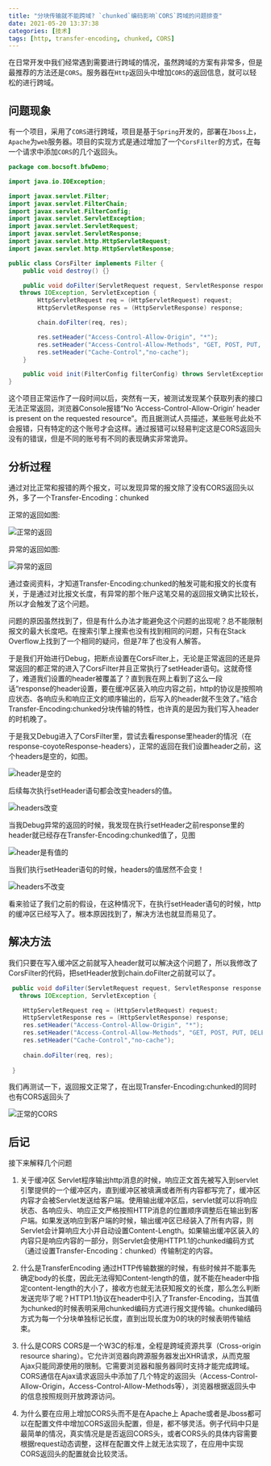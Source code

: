 ```yaml
---
title: "分块传输就不能跨域? `chunked`编码影响`CORS`跨域的问题排查"
date: 2021-05-20 13:37:38
categories: [技术]
tags: [http, transfer-encoding, chunked, CORS]
---
```


在日常开发中我们经常遇到需要进行跨域的情况，虽然跨域的方案有非常多，但是最推荐的方法还是`CORS`。服务器在`Http`返回头中增加`CORS`的返回信息，就可以轻松的进行跨域。

<!--more-->

## 问题现象

有一个项目，采用了`CORS`进行跨域，项目是基于`Spring`开发的，部署在`Jboss`上，`Apache`为`web`服务器。项目的实现方式是通过增加了一个`CorsFilter`的方式，在每一个请求中添加`CORS`的几个返回头。

```java
package com.bocsoft.bfwDemo;

import java.io.IOException;

import javax.servlet.Filter;
import javax.servlet.FilterChain;
import javax.servlet.FilterConfig;
import javax.servlet.ServletException;
import javax.servlet.ServletRequest;
import javax.servlet.ServletResponse;
import javax.servlet.http.HttpServletRequest;
import javax.servlet.http.HttpServletResponse;

public class CorsFilter implements Filter {
    public void destroy() {}

    public void doFilter(ServletRequest request, ServletResponse response, FilterChain chain)
   throws IOException, ServletException {
        HttpServletRequest req = (HttpServletRequest) request;
        HttpServletResponse res = (HttpServletResponse) response;

        chain.doFilter(req, res);

        res.setHeader("Access-Control-Allow-Origin", "*");
        res.setHeader("Access-Control-Allow-Methods", "GET, POST, PUT, DELETE, OPTIONS");
        res.setHeader("Cache-Control","no-cache");
    }

    public void init(FilterConfig filterConfig) throws ServletException {}
}
```

这个项目正常运作了一段时间以后，突然有一天，被测试发现某个获取列表的接口无法正常返回，浏览器Console报错“No ‘Access-Control-Allow-Origin’ header is present on the requested resource”。而且据测试人员描述，某些账号此处不会报错，只有特定的这个账号才会这样。通过报错可以轻易判定这是CORS返回头没有的错误，但是不同的账号有不同的表现确实非常诡异。

## 分析过程

通过对比正常和报错的两个报文，可以发现异常的报文除了没有CORS返回头以外，多了一个Transfer-Encoding：chunked

正常的返回如图:

![正常的返回](/resources/cors-failed-with-transfer-encoding-chunked/normal-response.png)

异常的返回如图:

![异常的返回](/resources/cors-failed-with-transfer-encoding-chunked/error-response.png)

通过查阅资料，才知道Transfer-Encoding:chunked的触发可能和报文的长度有关，于是通过对比报文长度，有异常的那个账户这笔交易的返回报文确实比较长，所以才会触发了这个问题。

问题的原因虽然找到了，但是有什么办法才能避免这个问题的出现呢？总不能限制报文的最大长度吧。在搜索引擎上搜索也没有找到相同的问题，只有在Stack Overflow上找到了一个相同的疑问，但是7年了也没有人解答。

于是我们开始进行Debug，把断点设置在CorsFilter上，无论是正常返回的还是异常返回的都正常的进入了CorsFilter并且正常执行了setHeader语句。这就奇怪了，难道我们设置的header被覆盖了？直到我在网上看到了这么一段话“response的header设置，要在缓冲区装入响应内容之前，http的协议是按照响应状态、各响应头和响应正文的顺序输出的，后写入的header就不生效了。”结合Transfer-Encoding:chunked分块传输的特性，也许真的是因为我们写入header的时机晚了。

于是我又Debug进入了CorsFilter里，尝试去看response里header的情况（在response-coyoteResponse-headers），正常的返回在我们设置header之前，这个headers是空的，如图。

![header是空的](/resources/cors-failed-with-transfer-encoding-chunked/empty-header.png)

后续每次执行setHeader语句都会改变headers的值。

![headers改变](/resources/cors-failed-with-transfer-encoding-chunked/change.gif)

当我Debug异常的返回的时候，我发现在执行setHeader之前response里的header就已经存在Transfer-Encoding:chunked值了，见图

![header是有值的](/resources/cors-failed-with-transfer-encoding-chunked/noempty-header.png)

当我们执行setHeader语句的时候，headers的值居然不会变！

![headers不改变](/resources/cors-failed-with-transfer-encoding-chunked/not-change.gif)

看来验证了我们之前的假设，在这种情况下，在执行setHeader语句的时候，http的缓冲区已经写入了。根本原因找到了，解决方法也就显而易见了。

## 解决方法

我们只要在写入缓冲区之前就写入header就可以解决这个问题了，所以我修改了CorsFilter的代码，把setHeader放到chain.doFilter之前就可以了。

```java
 public void doFilter(ServletRequest request, ServletResponse response, FilterChain chain)
   throws IOException, ServletException {

    HttpServletRequest req = (HttpServletRequest) request;
    HttpServletResponse res = (HttpServletResponse) response;
    res.setHeader("Access-Control-Allow-Origin", "*");
    res.setHeader("Access-Control-Allow-Methods", "GET, POST, PUT, DELETE, OPTIONS");
    res.setHeader("Cache-Control","no-cache");
 
    chain.doFilter(req, res);
  
 }
```

我们再测试一下，返回报文正常了，在出现Transfer-Encoding:chunked的同时也有CORS返回头了

![正常的CORS](/resources/cors-failed-with-transfer-encoding-chunked/normal-cors.png)

## 后记

接下来解释几个问题

1. 关于缓冲区
   Servlet程序输出http消息的时候，响应正文首先被写入到servlet引擎提供的一个缓冲区内，直到缓冲区被填满或者所有内容都写完了，缓冲区内容才会被Servlet发送给客户端。使用输出缓冲区后，servlet就可以将响应状态、各响应头、响应正文严格按照HTTP消息的位置顺序调整后在输出到客户端。如果发送响应到客户端的时候，输出缓冲区已经装入了所有内容，则Servlet会计算响应大小并自动设置Content-Length。如果输出缓冲区装入的内容只是响应内容的一部分，则Servlet会使用HTTP1.1的chunked编码方式（通过设置Transfer-Encoding：chunked）传输制定的内容。

2. 什么是TransferEncoding
   通过HTTP传输数据的时候，有些时候并不能事先确定body的长度，因此无法得知Content-length的值，就不能在header中指定content-length的大小了，接收方也就无法获知报文的长度，那么怎么判断发送完毕了呢？HTTP1.1协议在header中引入了Transfer-Encoding，当其值为chunked的时候表明采用chunked编码方式进行报文提传输。chunked编码方式为每一个分块单独标记长度，直到出现长度为0的块的时候表明传输结束。

3. 什么是CORS
   CORS是一个W3C的标准，全程是跨域资源共享（Cross-origin resource sharing）。它允许浏览器向跨源服务器发出XHR请求，从而克服Ajax只能同源使用的限制。它需要浏览器和服务器同时支持才能完成跨域。CORS通信在Ajax请求返回头中添加了几个特定的返回头（Access-Control-Allow-Origin，Access-Control-Allow-Methods等），浏览器根据返回头中的信息按照规则开放跨源访问。

4. 为什么要在应用上增加CORS头而不是在Apache上
   Apache或者是Jboss都可以在配置文件中增加CORS返回头配置，但是，都不够灵活。例子代码中只是最简单的情况，真实情况是是否返回CORS头，或者CORS头的具体内容需要根据request动态调整，这样在配置文件上就无法实现了，在应用中实现CORS返回头的配置就会比较灵活。

